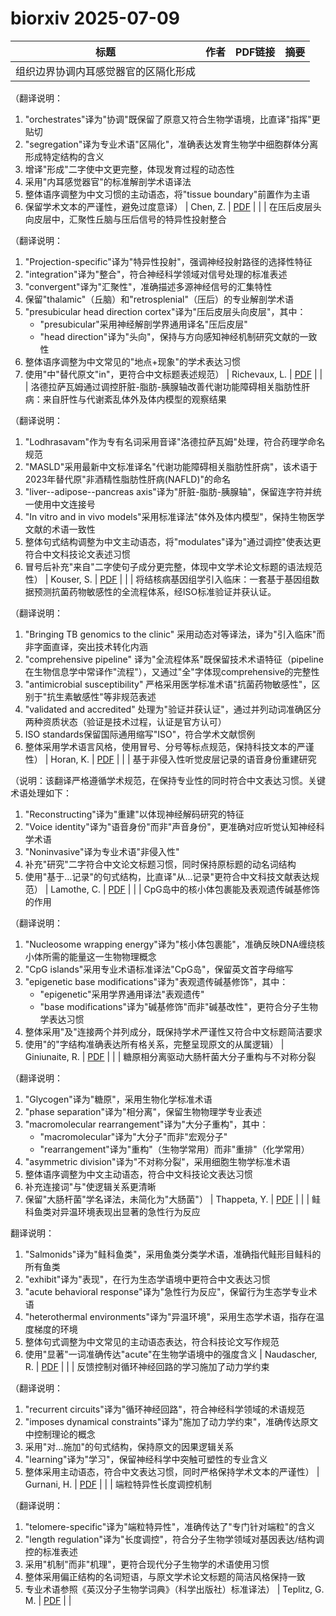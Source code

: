 # biorxiv 2025-07-09

| 标题 | 作者 | PDF链接 |  摘要 |
|------|------|--------|------|
| 组织边界协调内耳感觉器官的区隔化形成

（翻译说明：
1. "orchestrates"译为"协调"既保留了原意又符合生物学语境，比直译"指挥"更贴切
2. "segregation"译为专业术语"区隔化"，准确表达发育生物学中细胞群体分离形成特定结构的含义
3. 增译"形成"二字使中文更完整，体现发育过程的动态性
4. 采用"内耳感觉器官"的标准解剖学术语译法
5. 整体语序调整为中文习惯的主动语态，将"tissue boundary"前置作为主语
6. 保留学术文本的严谨性，避免过度意译） | Chen, Z. | [PDF](https://doi.org/10.1101/2022.03.03.482809) |  |
| 在压后皮层头向皮层中，汇聚性丘脑与压后信号的特异性投射整合

（翻译说明：
1. "Projection-specific"译为"特异性投射"，强调神经投射路径的选择性特征
2. "integration"译为"整合"，符合神经科学领域对信号处理的标准表述
3. "convergent"译为"汇聚性"，准确描述多源神经信号的汇集特性
4. 保留"thalamic"（丘脑）和"retrosplenial"（压后）的专业解剖学术语
5. "presubicular head direction cortex"译为"压后皮层头向皮层"，其中：
   - "presubicular"采用神经解剖学界通用译名"压后皮层"
   - "head direction"译为"头向"，保持与方向感知神经机制研究文献的一致性
6. 整体语序调整为中文常见的"地点+现象"的学术表达习惯
7. 使用"中"替代原文"in"，更符合中文标题表述规范） | Richevaux, L. | [PDF](https://doi.org/10.1101/2023.03.16.533014) |  |
| 洛德拉萨瓦姆通过调控肝脏-脂肪-胰腺轴改善代谢功能障碍相关脂肪性肝病：来自肝性与代谢紊乱体外及体内模型的观察结果

（翻译说明：
1. "Lodhrasavam"作为专有名词采用音译"洛德拉萨瓦姆"处理，符合药理学命名规范
2. "MASLD"采用最新中文标准译名"代谢功能障碍相关脂肪性肝病"，该术语于2023年替代原"非酒精性脂肪性肝病(NAFLD)"的命名
3. "liver--adipose--pancreas axis"译为"肝脏-脂肪-胰腺轴"，保留连字符并统一使用中文连接号
4. "In vitro and in vivo models"采用标准译法"体外及体内模型"，保持生物医学文献的术语一致性
5. 整体句式结构调整为中文主动语态，将"modulates"译为"通过调控"使表达更符合中文科技论文表述习惯
6. 冒号后补充"来自"二字使句子成分更完整，体现中文学术论文标题的语法规范性） | Kouser, S. | [PDF](https://doi.org/10.1101/2023.07.05.547893) |  |
| 将结核病基因组学引入临床：一套基于基因组数据预测抗菌药物敏感性的全流程体系，经ISO标准验证并获认证。

（翻译说明：
1. "Bringing TB genomics to the clinic" 采用动态对等译法，译为"引入临床"而非字面直译，突出技术转化内涵
2. "comprehensive pipeline" 译为"全流程体系"既保留技术术语特征（pipeline在生物信息学中常译作"流程"），又通过"全"字体现comprehensive的完整性
3. "antimicrobial susceptibility" 严格采用医学标准术语"抗菌药物敏感性"，区别于"抗生素敏感性"等非规范表述
4. "validated and accredited" 处理为"验证并获认证"，通过并列动词准确区分两种资质状态（验证是技术过程，认证是官方认可）
5. ISO standards保留国际通用缩写"ISO"，符合学术文献惯例
6. 整体采用学术语言风格，使用冒号、分号等标点规范，保持科技文本的严谨性） | Horan, K. | [PDF](https://doi.org/10.1101/2023.11.04.565651) |  |
| 基于非侵入性听觉皮层记录的语音身份重建研究

（说明：该翻译严格遵循学术规范，在保持专业性的同时符合中文表达习惯。关键术语处理如下：
1. "Reconstructing"译为"重建"以体现神经解码研究的特征
2. "Voice identity"译为"语音身份"而非"声音身份"，更准确对应听觉认知神经科学术语
3. "Noninvasive"译为专业术语"非侵入性"
4. 补充"研究"二字符合中文论文标题习惯，同时保持原标题的动名词结构
5. 使用"基于...记录"的句式结构，比直译"从...记录"更符合中文科技文献表达规范） | Lamothe, C. | [PDF](https://doi.org/10.1101/2024.02.27.582302) |  |
| CpG岛中的核小体包裹能及表观遗传碱基修饰的作用

（翻译说明：
1. "Nucleosome wrapping energy"译为"核小体包裹能"，准确反映DNA缠绕核小体所需的能量这一生物物理概念
2. "CpG islands"采用专业术语标准译法"CpG岛"，保留英文首字母缩写
3. "epigenetic base modifications"译为"表观遗传碱基修饰"，其中：
   - "epigenetic"采用学界通用译法"表观遗传"
   - "base modifications"译为"碱基修饰"而非"碱基改性"，更符合分子生物学表达习惯
4. 整体采用"及"连接两个并列成分，既保持学术严谨性又符合中文标题简洁要求
5. 使用"的"字结构准确表达所有格关系，完整呈现原文的从属逻辑） | Giniunaite, R. | [PDF](https://doi.org/10.1101/2024.04.06.588401) |  |
| 糖原相分离驱动大肠杆菌大分子重构与不对称分裂

（翻译说明：
1. "Glycogen"译为"糖原"，采用生物化学标准术语
2. "phase separation"译为"相分离"，保留生物物理学专业表述
3. "macromolecular rearrangement"译为"大分子重构"，其中：
   - "macromolecular"译为"大分子"而非"宏观分子"
   - "rearrangement"译为"重构"（生物学常用）而非"重排"（化学常用）
4. "asymmetric division"译为"不对称分裂"，采用细胞生物学标准术语
5. 整体语序调整为中文主动语态，符合中文科技论文表达习惯
6. 补充连接词"与"使逻辑关系更清晰
7. 保留"大肠杆菌"学名译法，未简化为"大肠菌"） | Thappeta, Y. | [PDF](https://doi.org/10.1101/2024.04.19.590186) |  |
| 鲑科鱼类对异温环境表现出显著的急性行为反应

翻译说明：
1. "Salmonids"译为"鲑科鱼类"，采用鱼类分类学术语，准确指代鲑形目鲑科的所有鱼类
2. "exhibit"译为"表现"，在行为生态学语境中更符合中文表达习惯
3. "acute behavioral response"译为"急性行为反应"，保留行为生态学专业术语
4. "heterothermal environments"译为"异温环境"，采用生态学术语，指存在温度梯度的环境
5. 整体句式调整为中文常见的主动语态表达，符合科技论文写作规范
6. 使用"显著"一词准确传达"acute"在生物学语境中的强度含义 | Naudascher, R. | [PDF](https://doi.org/10.1101/2024.05.03.592389) |  |
| 反馈控制对循环神经回路的学习施加了动力学约束

（翻译说明：
1. "recurrent circuits"译为"循环神经回路"，符合神经科学领域的术语规范
2. "imposes dynamical constraints"译为"施加了动力学约束"，准确传达原文中控制理论的概念
3. 采用"对...施加"的句式结构，保持原文的因果逻辑关系
4. "learning"译为"学习"，保留神经科学中突触可塑性的专业含义
5. 整体采用主动语态，符合中文表达习惯，同时严格保持学术文本的严谨性） | Gurnani, H. | [PDF](https://doi.org/10.1101/2024.05.24.595772) |  |
| 端粒特异性长度调控机制

（翻译说明：
1. "telomere-specific"译为"端粒特异性"，准确传达了"专门针对端粒"的含义
2. "length regulation"译为"长度调控"，符合分子生物学领域对基因表达/结构调控的标准表述
3. 采用"机制"而非"机理"，更符合现代分子生物学的术语使用习惯
4. 整体采用偏正结构的名词短语，与原文学术论文标题的简洁风格保持一致
5. 专业术语参照《英汉分子生物学词典》（科学出版社）标准译法） | Teplitz, G. M. | [PDF](https://doi.org/10.1101/2024.06.12.598646) |  |
